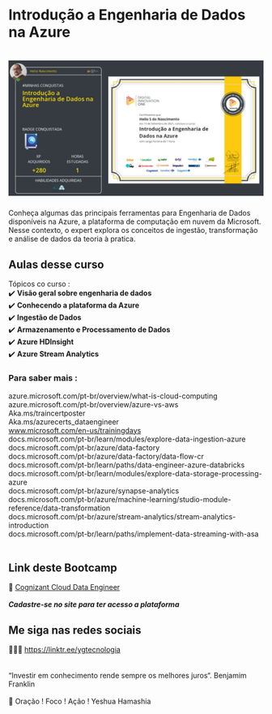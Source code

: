 # Introdução a Engenharia de Dados na Azure

<h1>
   <img src="https://raw.githubusercontent.com/saldanhayg/Certificados/main/CURSOS/BI/ENGENHARIA%20DE%20DADOS/Introdu%C3%A7%C3%A3o%20a%20Engenharia%20de%20Dados%20na%20Azure.JPG" border="0">
</h1>

Conheça algumas das principais ferramentas para Engenharia de Dados disponíveis na Azure, a plataforma de computação em nuvem da Microsoft. Nesse contexto, o expert explora os conceitos de ingestão, transformação e análise de dados da teoria à pratica.

## Aulas desse curso 

Tópicos co curso :<br>
✔️ **Visão geral sobre engenharia de dados**<br>
✔️ **Conhecendo a plataforma da Azure**<br>
✔️ **Ingestão de Dados**<br>
✔️ **Armazenamento e Processamento de Dados**<br>
✔️ **Azure HDInsight**<br>
✔️ **Azure Stream Analytics**<br>

### Para saber mais :  

azure.microsoft.com/pt-br/overview/what-is-cloud-computing <br>
azure.microsoft.com/pt-br/overview/azure-vs-aws <br>
Aka.ms/traincertposter <br>
Aka.ms/azurecerts_dataengineer <br>
www.microsoft.com/en-us/trainingdays <br>
docs.microsoft.com/pt-br/learn/modules/explore-data-ingestion-azure <br>
docs.microsoft.com/pt-br/azure/data-factory <br>
docs.microsoft.com/pt-br/azure/data-factory/data-flow-cr <br>
docs.microsoft.com/pt-br/learn/paths/data-engineer-azure-databricks <br>
docs.microsoft.com/pt-br/learn/modules/explore-data-storage-processing-azure <br>
docs.microsoft.com/pt-br/azure/synapse-analytics <br>
docs.microsoft.com/pt-br/azure/machine-learning/studio-module-reference/data-transformation <br>
docs.microsoft.com/pt-br/azure/stream-analytics/stream-analytics-introduction <br>
docs.microsoft.com/pt-br/learn/paths/implement-data-streaming-with-asa <br>
<br>

## Link deste Bootcamp

 🎯 <a href="https://digitalinnovation.one/sign-up?ref=EDH1OJTU7E" target="_blank">Cognizant Cloud Data Engineer</a>
<br>
<br> 
***Cadastre-se no site para ter acesso a plataforma***


## Me siga nas redes sociais

👨‍💼🔮  https://linktr.ee/ygtecnologia 
<br>
<br> 
<br> 
“Investir em conhecimento rende sempre os melhores juros“. Benjamim Franklin
<br>
<br> 
🙏 Oração ! Foco ! Ação ! Yeshua Hamashia 
